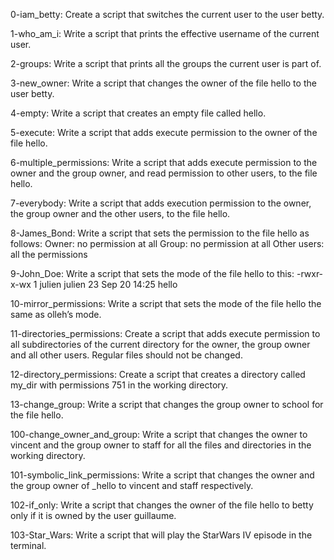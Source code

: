 0-iam_betty: Create a script that switches the current user to the user betty.

1-who_am_i: Write a script that prints the effective username of the current user.

2-groups: Write a script that prints all the groups the current user is part of.

3-new_owner: Write a script that changes the owner of the file hello to the user betty.

4-empty: Write a script that creates an empty file called hello.

5-execute: Write a script that adds execute permission to the owner of the file hello.

6-multiple_permissions: Write a script that adds execute permission to the owner and the group owner, and read permission to other users, to the file hello.

7-everybody: Write a script that adds execution permission to the owner, the group owner and the other users, to the file hello.

8-James_Bond: Write a script that sets the permission to the file hello as follows: Owner: no permission at all Group: no permission at all Other users: all the permissions

9-John_Doe: Write a script that sets the mode of the file hello to this: -rwxr-x-wx 1 julien julien 23 Sep 20 14:25 hello

10-mirror_permissions: Write a script that sets the mode of the file hello the same as olleh’s mode.

11-directories_permissions: Create a script that adds execute permission to all subdirectories of the current directory for the owner, the group owner and all other users. Regular files should not be changed.

12-directory_permissions: Create a script that creates a directory called my_dir with permissions 751 in the working directory.

13-change_group: Write a script that changes the group owner to school for the file hello.

100-change_owner_and_group: Write a script that changes the owner to vincent and the group owner to staff for all the files and directories in the working directory.

101-symbolic_link_permissions: Write a script that changes the owner and the group owner of _hello to vincent and staff respectively.

102-if_only: Write a script that changes the owner of the file hello to betty only if it is owned by the user guillaume.

103-Star_Wars: Write a script that will play the StarWars IV episode in the terminal.
